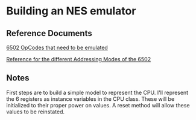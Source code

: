 # Building an NES emulator

## Reference Documents
[6502 OpCodes that need to be emulated](http://www.obelisk.me.uk/6502/reference.html)

[Reference for the different Addressing Modes of the 6502](http://www.obelisk.me.uk/6502/addressing.html)

## Notes
First steps are to build a simple model to represent the CPU. I'll represent the 6 registers as instance variables in the CPU class. These will be initialized to their proper power on values. A reset method will allow these values to be reinstated.

